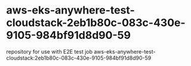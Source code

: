 # aws-eks-anywhere-test-cloudstack-2eb1b80c-083c-430e-9105-984bf91d8d90-59
repository for use with E2E test job aws-eks-anywhere-test-cloudstack:2eb1b80c-083c-430e-9105-984bf91d8d90-59
